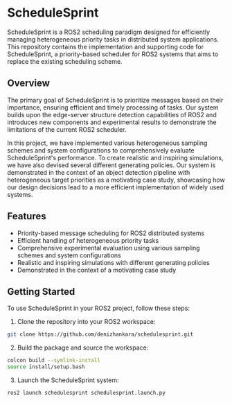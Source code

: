 # ScheduleSprint

ScheduleSprint is a ROS2 scheduling paradigm designed for efficiently managing heterogeneous priority tasks in distributed system applications. This repository contains the implementation and supporting code for ScheduleSprint, a priority-based scheduler for ROS2 systems that aims to replace the existing scheduling scheme.

## Overview

The primary goal of ScheduleSprint is to prioritize messages based on their importance, ensuring efficient and timely processing of tasks. Our system builds upon the edge-server structure detection capabilities of ROS2 and introduces new components and experimental results to demonstrate the limitations of the current ROS2 scheduler.

In this project, we have implemented various heterogeneous sampling schemes and system configurations to comprehensively evaluate ScheduleSprint's performance. To create realistic and inspiring simulations, we have also devised several different generating policies. Our system is demonstrated in the context of an object detection pipeline with heterogeneous target priorities as a motivating case study, showcasing how our design decisions lead to a more efficient implementation of widely used systems.

## Features

* Priority-based message scheduling for ROS2 distributed systems
* Efficient handling of heterogeneous priority tasks
* Comprehensive experimental evaluation using various sampling schemes and system configurations
* Realistic and inspiring simulations with different generating policies
* Demonstrated in the context of a motivating case study

## Getting Started

To use ScheduleSprint in your ROS2 project, follow these steps:

1. Clone the repository into your ROS2 workspace:

```bash
git clone https://github.com/denizhankara/schedulesprint.git
```

2. Build the package and source the workspace:
```bash
colcon build --symlink-install
source install/setup.bash
```


3. Launch the ScheduleSprint system:
```bash
ros2 launch schedulesprint schedulesprint.launch.py
```
